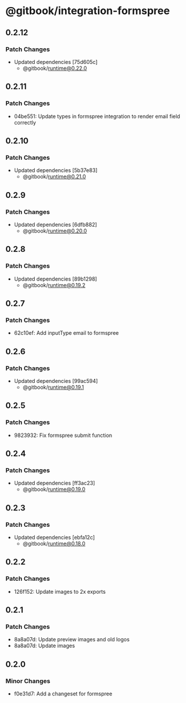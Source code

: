 # @gitbook/integration-formspree

## 0.2.12

### Patch Changes

- Updated dependencies [75d605c]
    - @gitbook/runtime@0.22.0

## 0.2.11

### Patch Changes

- 04be551: Update types in formspree integration to render email field correctly

## 0.2.10

### Patch Changes

- Updated dependencies [5b37e83]
    - @gitbook/runtime@0.21.0

## 0.2.9

### Patch Changes

- Updated dependencies [6dfb882]
    - @gitbook/runtime@0.20.0

## 0.2.8

### Patch Changes

- Updated dependencies [89b1298]
    - @gitbook/runtime@0.19.2

## 0.2.7

### Patch Changes

- 62c10ef: Add inputType email to formspree

## 0.2.6

### Patch Changes

- Updated dependencies [99ac594]
    - @gitbook/runtime@0.19.1

## 0.2.5

### Patch Changes

- 9823932: Fix formspree submit function

## 0.2.4

### Patch Changes

- Updated dependencies [ff3ac23]
    - @gitbook/runtime@0.19.0

## 0.2.3

### Patch Changes

- Updated dependencies [ebfa12c]
    - @gitbook/runtime@0.18.0

## 0.2.2

### Patch Changes

- 126f152: Update images to 2x exports

## 0.2.1

### Patch Changes

- 8a8a07d: Update preview images and old logos
- 8a8a07d: Update images

## 0.2.0

### Minor Changes

- f0e31d7: Add a changeset for formspree
